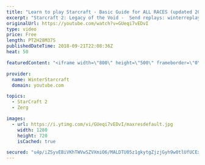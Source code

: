 ```yaml
---
title: "Learn to play Starcraft - Basic Guide for ALL RACES (updated 2017) #2"
excerpt: "Starcraft 2: Legacy of the Void -  Send replays: winterreplays@gmail.com ( -- Watch live at https://www.twitch.tv/wintergaming"
originalUrl: https://youtube.com/watch?v=GUeqi7vEDvI
type: video
price: Free
length: PT2H28M37S
publishedDateTime: 2018-09-21T22:08:36Z
heat: 50

featuredContent: "<iframe width=\"800\" height=\"500\" frameborder=\"0\" src=\"https://www.youtube.com/embed/GUeqi7vEDvI\" allow=\"accelerometer; autoplay; encrypted-media; gyroscope; picture-in-picture\" allowfullscreen></iframe>"

provider:
  name: WinterStarcraft
  domain: youtube.com

topics:
  - StarCraft 2
  - Zerg

images:
  - url: https://i.ytimg.com/vi/GUeqi7vEDvI/maxresdefault.jpg
    width: 1280
    height: 720
    isCached: true

secured: "u4p/iZSyvEBiVKhTWVwSZVXmiO6/MALDTU05z1gkytgZjzjGyh9w0tlUfUCExAReu6D3+L4S8YrcSaExSXIK35cc4RtrUH8UBCyvai7zY6kvqb+JmHgsdjMuXJFP6t3QxqH8CnDgVmtyC+ZNsn/L7Jn5+IluVSVwjYT6BOOwQptwGjANzu7AVIYB7x6bMZy5yj8B+9C8lAv59twGJRnAj5gYj3sT2wj5y8W4tlOAB6asIlx9o3FIu3qIQVvnzd2Pc0uzXkVbQ/OCnl3Bccm14PFczSS3/n2ELEQCnczW6F5Np+xLisSBtEeHBkB8NPPHACbT8ewJD7otDpt3/wXUEp35C1jDBmAsiLr+TxIz0eC6gMNyZvQVu5foS/bGnz4FEq+c0YtD+6bZfPJr1E1VCEfnXdhrlK4n9403qxWFi10=;R4CByrWbB1a+C18voYSE9g=="
---
```


